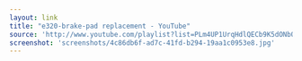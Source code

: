 ```yaml
---
layout: link
title: "e320-brake-pad replacement - YouTube"
source: 'http://www.youtube.com/playlist?list=PLm4UP1UrqHdlQECb9K5dONbQ_OMpwiLR2'
screenshot: 'screenshots/4c86db6f-ad7c-41fd-b294-19aa1c0953e8.jpg'
---
```



